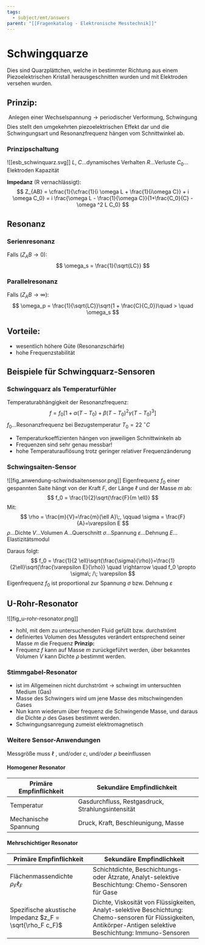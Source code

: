 ```yaml
---
tags:
  - subject/emt/answers
parent: "[[Fragenkatalog - Elektronische Messtechnik]]"
---
```

# Schwingquarze
Dies sind Quarzplättchen, welche in bestimmter Richtung aus einem Piezoelektrischen Kristall herausgeschnitten wurden und mit Elektroden versehen wurden.
## Prinzip:
$$
	\text{Anlegen einer Wechselspannung} \to \text{periodischer Verformung, Schwingung}
$$
Dies stellt den umgekehrten piezoelektrischen Effekt dar und die Schwingungsart und Resonanzfrequenz hängen vom Schnittwinkel ab.
### Prinzipschaltung
![[esb_schwinquarz.svg]]
$L,\;C\dots\text{dynamisches Verhalten}$
$R\dots\text{Verluste}$
$C_0\dots\text{Elektroden Kapazität}$

**Impedanz** (R vernachlässigt):
$$
	Z_{AB} = \cfrac{1}{\cfrac{1}{i \omega L + \frac{1}{i\omega C}} + i \omega C_0} =
	i \frac{\omega L - \frac{1}{\omega C}}{1+\frac{C_0}{C} - \omega ^2 L C_0}
$$
## Resonanz

### Serienresonanz
Falls $(Z_AB \to 0)$:
$$
	\omega_s = \frac{1}{\sqrt{LC}}
$$
### Parallelresonanz
Falls $(Z_AB \to \infty)$:
$$
	\omega_p = \frac{1}{\sqrt{LC}}\sqrt{1 + \frac{C}{C_0}}\quad > \quad \omega_s
$$
## Vorteile:
- wesentlich höhere Güte (Resonanzschärfe)
- hohe Frequenzstabilität
## Beispiele für Schwingquarz-Sensoren
### Schwingquarz als Temperaturfühler
Temperaturabhängigkeit der Resonanzfrequenz:
$$
	f = f_0 [1 + \alpha (T - T_0) + \beta (T - T_0)^2 \gamma (T - T_0)^3]
$$
$f_0 \dots \text{Resonanzfrequenz bei Bezugstemperatur } T_0 = 22\;^{\circ} C$
- Temperaturkoeffizienten hängen von jeweiligen Schnittwinkeln ab
- Frequenzen sind sehr genau messbar!
- hohe Temperaturauflösung trotz geringer relativer Frequenzänderung
### Schwingsaiten-Sensor
![[fig_anwendung-schwindsaitensensor.png]]
Eigenfrequenz $f_0$ einer gespannten Saite hängt von der Kraft $F$, der Länge $\ell$ und der Masse $m$ ab:
$$
	f_0 = \frac{1}{2}\sqrt{\frac{F}{m \ell}}
$$
Mit:
$$
	\rho = \frac{m}{V}=\frac{m}{\ell A}\;, \qquad \sigma = \frac{F}{A}=\varepsilon E
$$
$\rho \dots \text{Dichte}$
$V \dots \text{Volumen}$
$A \dots \text{Querschnitt}$
$\sigma \dots \text{Spannung}$
$\varepsilon \dots \text{Dehnung}$
$E \dots \text{Elastizitätsmodul}$

Daraus folgt:
$$
	f_0 = \frac{1}{2 \ell}\sqrt{\frac{\sigma}{\rho}}=\frac{1}{2\ell}\sqrt{\frac{\varepsilon E}{\rho}}
	\quad \rightarrow \quad
	f_0 \propto \sigma\; /\; \varepsilon
$$
 Eigenfrequenz $f_0$ ist proportional zur Spannung $\sigma$ bzw. Dehnung $\varepsilon$
 

## U-Rohr-Resonator
![[fig_u-rohr-resonator.png]]
- hohl, mit dem zu untersuchenden Fluid gefüllt bzw. durchströmt
- definiertes Volumen des Messgutes verändert entsprechend seiner Masse $m$ die Frequenz
**Prinzip:**
- Frequenz $f$ kann auf Masse $m$ zurückgeführt werden, über bekanntes Volumen $V$ kann Dichte $\rho$ bestimmt werden.
### Stimmgabel-Resonator
- ist im Allgemeinen nicht durchströmt $\to$ schwingt im untersuchten Medium (Gas)
- Masse des Schwingers wird um jene Masse des mitschwingenden Gases
- Nun kann wiederum über frequenz die Schwingende Masse, und daraus die Dichte $\rho$ des Gases bestimmt werden.
- Schwingungsanregung zumeist elektromagnetisch
### Weitere Sensor-Anwendungen
Messgröße muss $\ell$ , und/oder $c$, und/oder $\rho$ beeinflussen
#### Homogener Resonator
| Primäre Empfinflichkeit | Sekundäre Empfindlichkeit                         |
| ----------------------- | ------------------------------------------------- |
| Temperatur              | Gasdurchfluss, Restgasdruck, Strahlungsintensität |
| Mechanische Spannung    | Druck, Kraft, Beschleunigung, Masse               |
#### Mehrschichtiger Resonator

| Primäre Empfinflichkeit                                   | Sekundäre Empfindlichkeit                                                                                                                                         |
| --------------------------------------------------------- | ----------------------------------------------------------------------------------------------------------------------------------------------------------------- |
| Flächenmassendichte $\rho_F \ell_F$                       | Schichtdichte, Beschichtungs- oder Ätzrate, Analyt-selektive Beschichtung: Chemo-Sensoren für Gase                                                                |
| Spezifische akustische Impedanz $z_F = \sqrt{\rho_F c_F}$ | Dichte, Viskosität von Flüssigkeiten, Analyt-selektive Beschichtung: Chemo-sensoren für Flüssigkeiten, Antikörper-Antigen selektive Beschichtung: Immuno-Sensoren |